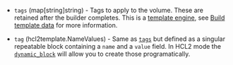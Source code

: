 <!-- Code generated from the comments of the BlockDevice struct in builder/amazon/ebsvolume/block_device.go; DO NOT EDIT MANUALLY -->

-   `tags` (map[string]string) - Tags to apply to the volume. These are retained after the builder
    completes. This is a [template engine](/docs/templates/engine.html), see
    [Build template data](#build-template-data) for more information.
    
-   `tag` (hcl2template.NameValues) - Same as [`tags`](#tags) but defined as a singular repeatable block
    containing a `name` and a `value` field. In HCL2 mode the
    [`dynamic_block`](https://packer.io/docs/configuration/from-1.5/expressions.html#dynamic-blocks)
    will allow you to create those programatically.
    
